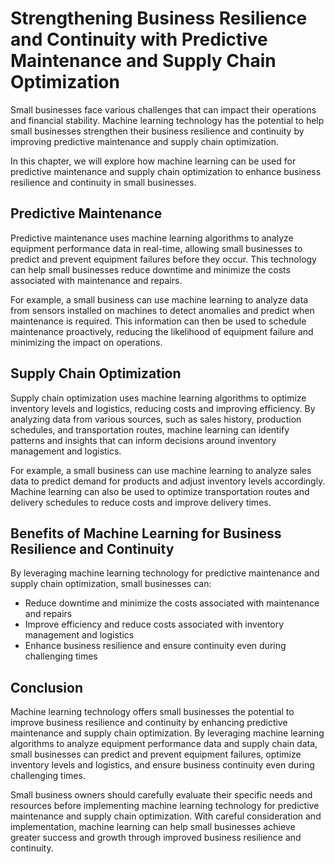 Strengthening Business Resilience and Continuity with Predictive Maintenance and Supply Chain Optimization
=====================================================================================================================================================================

Small businesses face various challenges that can impact their operations and financial stability. Machine learning technology has the potential to help small businesses strengthen their business resilience and continuity by improving predictive maintenance and supply chain optimization.

In this chapter, we will explore how machine learning can be used for predictive maintenance and supply chain optimization to enhance business resilience and continuity in small businesses.

Predictive Maintenance
----------------------

Predictive maintenance uses machine learning algorithms to analyze equipment performance data in real-time, allowing small businesses to predict and prevent equipment failures before they occur. This technology can help small businesses reduce downtime and minimize the costs associated with maintenance and repairs.

For example, a small business can use machine learning to analyze data from sensors installed on machines to detect anomalies and predict when maintenance is required. This information can then be used to schedule maintenance proactively, reducing the likelihood of equipment failure and minimizing the impact on operations.

Supply Chain Optimization
-------------------------

Supply chain optimization uses machine learning algorithms to optimize inventory levels and logistics, reducing costs and improving efficiency. By analyzing data from various sources, such as sales history, production schedules, and transportation routes, machine learning can identify patterns and insights that can inform decisions around inventory management and logistics.

For example, a small business can use machine learning to analyze sales data to predict demand for products and adjust inventory levels accordingly. Machine learning can also be used to optimize transportation routes and delivery schedules to reduce costs and improve delivery times.

Benefits of Machine Learning for Business Resilience and Continuity
-------------------------------------------------------------------

By leveraging machine learning technology for predictive maintenance and supply chain optimization, small businesses can:

* Reduce downtime and minimize the costs associated with maintenance and repairs
* Improve efficiency and reduce costs associated with inventory management and logistics
* Enhance business resilience and ensure continuity even during challenging times

Conclusion
----------

Machine learning technology offers small businesses the potential to improve business resilience and continuity by enhancing predictive maintenance and supply chain optimization. By leveraging machine learning algorithms to analyze equipment performance data and supply chain data, small businesses can predict and prevent equipment failures, optimize inventory levels and logistics, and ensure business continuity even during challenging times.

Small business owners should carefully evaluate their specific needs and resources before implementing machine learning technology for predictive maintenance and supply chain optimization. With careful consideration and implementation, machine learning can help small businesses achieve greater success and growth through improved business resilience and continuity.
